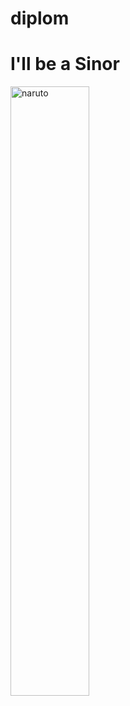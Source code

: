 # diplom


<h1>I'll be a Sinor</h1>
<img src='https://i.pinimg.com/736x/60/1b/04/601b0478fe7f09eda50d8e478f847e58.jpg' title='I'll be a Signor' alt='naruto' width='50%'>

